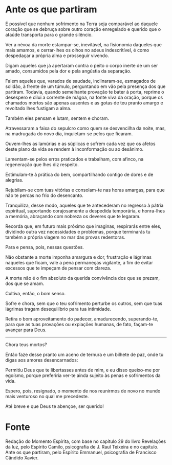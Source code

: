 # Ante os que partiram

É possível que nenhum sofrimento na Terra seja comparável ao daquele coração que se debruça sobre outro coração enregelado e querido que o ataúde transporta para o grande silêncio.

Ver a névoa da morte estampar-se, inevitável, na fisionomia daqueles que mais amamos, e cerrar-lhes os olhos no adeus indescritível, é como despedaçar a
própria alma e prosseguir vivendo.

Digam aqueles que já apertaram contra o peito o corpo inerte de um ser amado, consumidos pela dor e pela angústia da separação.

Falem aqueles que, varados de saudade, inclinaram-se, esmagados de solidão, à frente de um túmulo, perguntando em vão pela presença dos que partiram.
Todavia, quando semelhante provação te bater à porta, reprime o desespero e dilui a corrente de mágoa, na fonte viva da oração, porque os chamados mortos são apenas ausentes e as gotas de teu pranto amargo e revoltado lhes fustigam a alma.

Também eles pensam e lutam, sentem e choram.

Atravessaram a faixa do sepulcro como quem se desvencilha da noite, mas, na madrugada do
novo dia, inquietam-se pelos que ficaram.

Ouvem-lhes as lamúrias e as súplicas e sofrem cada vez que os afetos deste plano da vida se rendem à inconformação ou ao desânimo.

Lamentam-se pelos erros praticados e trabalham, com afinco, na regeneração que lhes diz respeito.

Estimulam-te à prática do bem, compartilhando contigo de dores e de alegrias.

Rejubilam-se com tuas vitórias e consolam-te nas horas amargas, para que não te percas no frio do desencanto.

Tranquiliza, desse modo, aqueles que te antecederam no regresso à pátria espiritual, suportando corajosamente a despedida temporária, e honra-lhes a memória, abraçando com nobreza os deveres que te legaram.

Recorda que, em futuro mais próximo que imaginas, respirarás entre eles, dividindo outra vez necessidades e problemas, porque terminarás tu também a própria viagem no mar das provas redentoras.

Para e pensa, pois, nessas questões.

Não obstante a morte imponha amargura e dor, frustração e lágrimas naqueles que ficam, vale a pena permaneças vigilante, a fim de evitar excessos que te impeçam de pensar com clareza.

A morte não é o fim absoluto da querida convivência dos que se prezam, dos que se amam.

Cultiva, então, o bom senso.

Sofre e chora, sem que o teu sofrimento perturbe os outros, sem que tuas lágrimas tragam desequilíbrio para tua intimidade.

Retira o bom aproveitamento do padecer, amadurecendo, superando-te, para que as tuas provações ou expiações humanas, de fato, façam-te avançar para Deus.

* * *
Chora teus mortos?

Então faze desse pranto um aceno de ternura e um bilhete de paz, onde tu digas aos amores desencarnados:

Permitiu Deus que te libertasses antes de mim, e eu disso queixo-me por egoísmo, porque preferiria ver-te ainda sujeito às penas e sofrimentos da vida.

Espero, pois, resignado, o momento de nos reunirmos de novo no mundo mais venturoso no qual me precedeste.

Até breve e que Deus te abençoe, ser querido!

# Fonte
Redação do Momento Espírita, com base no capítulo 29 do livro Revelações da luz, pelo Espírito
Camilo, psicografia de J. Raul Teixeira e no capítulo. Ante os que partiram, pelo Espírito Emmanuel,
psicografia de Francisco Cândido Xavier.